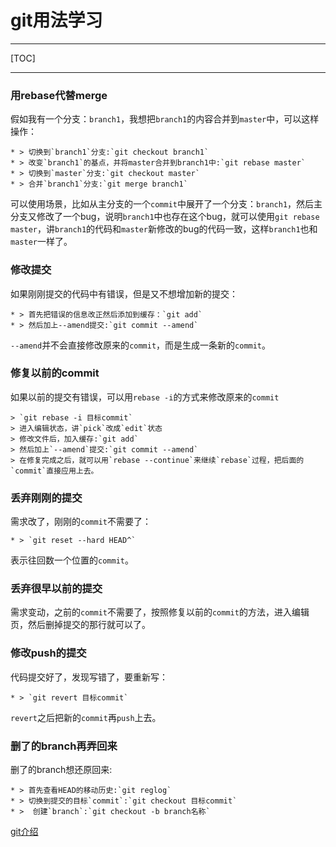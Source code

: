 # git用法学习

---

[TOC]

---

### 用rebase代替merge

假如我有一个分支：`branch1`，我想把`branch1`的内容合并到`master`中，可以这样操作：

    * > 切换到`branch1`分支:`git checkout branch1`
    * > 改变`branch1`的基点，并将master合并到branch1中:`git rebase master`
    * > 切换到`master`分支:`git checkout master`
    * > 合并`branch1`分支:`git merge branch1`

可以使用场景，比如从主分支的一个`commit`中展开了一个分支：`branch1`，然后主分支又修改了一个bug，说明`branch1`中也存在这个bug，就可以使用`git rebase master`，讲`branch1`的代码和`master`新修改的bug的代码一致，这样`branch1`也和`master`一样了。

### 修改提交

如果刚刚提交的代码中有错误，但是又不想增加新的提交：

    * > 首先把错误的信息改正然后添加到缓存：`git add`
    * > 然后加上--amend提交:`git commit --amend`
    
`--amend`并不会直接修改原来的`commit`，而是生成一条新的`commit`。

### 修复以前的commit

如果以前的提交有错误，可以用`rebase -i`的方式来修改原来的`commit`

    > `git rebase -i 目标commit`
    > 进入编辑状态，讲`pick`改成`edit`状态
    > 修改文件后，加入缓存:`git add`
    > 然后加上`--amend`提交:`git commit --amend`
    > 在修复完成之后，就可以用`rebase --continue`来继续`rebase`过程，把后面的`commit`直接应用上去。

### 丢弃刚刚的提交

需求改了，刚刚的`commit`不需要了：

    * > `git reset --hard HEAD^`
    
表示往回数一个位置的`commit`。

### 丢弃很早以前的提交

需求变动，之前的`commit`不需要了，按照修复以前的`commit`的方法，进入编辑页，然后删掉提交的那行就可以了。

### 修改push的提交

代码提交好了，发现写错了，要重新写：

    * > `git revert 目标commit`
    
`revert`之后把新的`commit`再`push`上去。
    
### 删了的branch再弄回来

删了的branch想还原回来:

    * > 首先查看HEAD的移动历史:`git reglog`
    * > 切换到提交的目标`commit`:`git checkout 目标commit`
    * >  创建`branch`:`git checkout -b branch名称`
    
[git介绍](https://git-scm.com/about)
